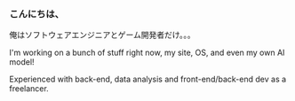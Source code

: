 ### こんにちは、
俺はソフトウェアエンジニアとゲーム開発者だけ。。。

I'm working on a bunch of stuff right now, my site, OS, and even my own AI model!

Experienced with back-end, data analysis and front-end/back-end dev as a freelancer.

<!--👽-->
